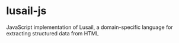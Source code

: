 # lusail-js
JavaScript implementation of Lusail, a domain-specific language for extracting structured data from HTML
